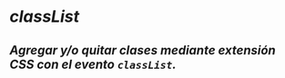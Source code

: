 # **_classList_**

## **_Agregar y/o quitar clases mediante extensión CSS con el evento ```classList```._**
